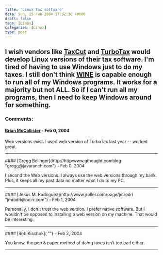 ```yaml
---
title: 'Linux Tax software'
date: Sun, 15 Feb 2004 17:32:36 +0000
draft: false
tags: [Linux]
categories: [Linux]
type: post
---
```


I wish vendors like [TaxCut](http://www.taxcut.com/) and [TurboTax](http://www.turbotax.com/) would develop Linux versions of their tax software. I'm tired of having to use Windows just to do my taxes. I still don't think [WINE](http://www.winehq.com) is capable enough to run all of my Windows programs. It works for a majority but not ALL. So if I can't run all my programs, then I need to keep Windows around for something.
---
### Comments:
#### [Brian McCallister](http://blog.skife.org/ "brian@frums.net") - <time datetime="2004-02-15 20:53:33">Feb 0, 2004</time>

Web versions exist. I used web version of TurboTax last year -- worked great.
<hr />
#### [Gregg Bolinger](http://http:www.gthought.comblog "gregg@javaranch.com") - <time datetime="2004-02-15 23:15:22">Feb 0, 2004</time>

I second the Web versions. I always use the web versions through my bank. Plus, it keeps all my past data no matter what I do to my PC.
<hr />
#### [Jesus M. Rodriguez](http://www.jroller.com/page/jmrodri "jmrodri@nc.rr.com") - <time datetime="2004-02-16 10:14:42">Feb 1, 2004</time>

Personally, I don't trust the web version. I prefer native software. But I wouldn't be opposed to installing a web version on my machine. That would be interesting.
<hr />
#### [Rob Kischuk]( "") - <time datetime="2004-02-17 10:49:32">Feb 2, 2004</time>

You know, the pen & paper method of doing taxes isn't too bad either.
<hr />
